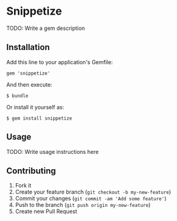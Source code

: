 # Snippetize

TODO: Write a gem description

## Installation

Add this line to your application's Gemfile:

    gem 'snippetize'

And then execute:

    $ bundle

Or install it yourself as:

    $ gem install snippetize

## Usage

TODO: Write usage instructions here

## Contributing

1. Fork it
2. Create your feature branch (`git checkout -b my-new-feature`)
3. Commit your changes (`git commit -am 'Add some feature'`)
4. Push to the branch (`git push origin my-new-feature`)
5. Create new Pull Request
